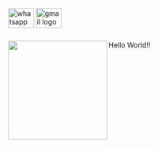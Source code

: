 <div align="left">
  <img src="https://raw.githubusercontent.com/maurodesouza/profile-readme-generator/master/src/assets/icons/social/whatsapp/default.svg" width="52" height="40" alt="whatsapp logo"  />
  <img src="https://raw.githubusercontent.com/maurodesouza/profile-readme-generator/master/src/assets/icons/social/gmail/default.svg" width="52" height="40" alt="gmail logo"  />
</div>

###

<img align="left" height="200" src="https://www.robotsscience.com/wp-content/uploads/2024/02/Robots-1-1024x576.png"  />

###

<p align="left">Hello World!!</p>

###
